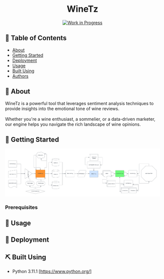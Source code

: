 <h1 align="center">WineTz</h1>

<div align="center">

[![Work in Progress](https://img.shields.io/badge/status-work_in_progress-yellow.svg)](https://shields.io/)

</div>

## 📝 Table of Contents

- [About](#about)
- [Getting Started](#getting_started)
- [Deployment](#deployment)
- [Usage](#usage)
- [Built Using](#built_using)
- [Authors](#authors)

## 🍇 About <a name = "about"></a> 

WineTz is a powerful tool that leverages sentiment analysis techniques to provide insights into the emotional tone of wine reviews. 
<br><br>
Whether you're a wine enthusiast, a sommelier, or a data-driven marketer, our engine helps you navigate the rich landscape of wine opinions.

## 🏁 Getting Started <a name = "getting_started"></a>
![Diagramma del Progetto](cropDiag.png)


### Prerequisites

## 🎈 Usage <a name="usage"></a>

## 🚀 Deployment <a name = "deployment"></a>

## ⛏️ Built Using <a name = "built_using"></a>
- Python 3.11.1 [https://www.python.org/]

